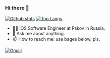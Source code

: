 ### Hi there 👋

 [![Github stats](https://github-readme-stats.vercel.app/api?username=kvyatkovskys&show_icons=true&theme=light&count_private=true&include_all_commits=true)](#)
 [![Top Langs](https://github-readme-stats.vercel.app/api/top-langs/?username=kvyatkovskys&layout=compact&theme=light&langs_count=100)](#)

- 👨‍💻 iOS Software Engineer at Pskov in Russia.
- 💬 Ask me about anything. 
- 📫 How to reach me: use bages below, pls.

[![Gmail](https://img.shields.io/badge/Gmail-d14836?style=flat-square&logo=Gmail&logoColor=white&link=mailto:sergejkvyatkovskij@gmail.com)](mailto:sergejkvyatkovskij@gmail.com)

<!--
**kvyatkovskys/kvyatkovskys** is a ✨ _special_ ✨ repository because its `README.md` (this file) appears on your GitHub profile.

Here are some ideas to get you started:

- 🔭 I’m currently working on ...
- 🌱 I’m currently learning ...
- 👯 I’m looking to collaborate on ...
- 🤔 I’m looking for help with ...
- 💬 Ask me about ...
- 📫 How to reach me: ...
- 😄 Pronouns: ...
- ⚡ Fun fact: ...
-->
